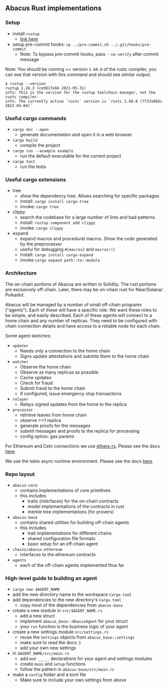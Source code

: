 ## Abacus Rust implementations

### Setup

- install `rustup`
  - [link here](https://rustup.rs/)
- setup pre-commit hooks: `cp ../pre-commit.sh ../.git/hooks/pre-commit`
  - Note: To bypass pre-commit hooks, pass `--no-verify` after commit message

Note: You should be running >= version `1.60.0` of the rustc compiler, you can see that version with this command and should see similar output:

```
$ rustup --version
rustup 1.24.3 (ce5817a94 2021-05-31)
info: This is the version for the rustup toolchain manager, not the rustc compiler.
info: The currently active `rustc` version is `rustc 1.60.0 (7737e0b5c 2022-04-04)`
```

### Useful cargo commands

- `cargo doc --open`
  - generate documentation and open it in a web browser
- `cargo build`
  - compile the project
- `cargo run --example example`
  - run the default executable for the current project
- `cargo test`
  - run the tests

### Useful cargo extensions

- tree
  - show the dependency tree. Allows searching for specific packages
  - install: `cargo install cargo-tree`
  - invoke: `cargo tree`
- clippy
  - search the codebase for a large number of lints and bad patterns
  - install: `rustup component add clippy`
  - invoke: `cargo clippy`
- expand
  - expand macros and procedural macros. Show the code generated by the preprocessor
  - useful for debugging `#[macros]` and `macros!()`
  - install: `cargo install cargo-expand`
  - invoke `cargo expand path::to::module`

### Architecture

The on-chain portions of Abacus are written in Solidity. The rust portions are
exclusively off-chain. Later, there may be on-chain rust for Near/Solana/
Polkadot.

Abacus will be managed by a number of small off-chain programs ("agents"). Each
of these will have a specific role. We want these roles to be simple, and
easily described. Each of these agents will connect to a home chain and any
number of replicas. They need to be configured with chain connection details
and have access to a reliable node for each chain.

Some agent sketches:

- `updater`
  - Needs only a connection to the home chain
  - Signs update attestations and submits them to the home chain
- `watcher`
  - Observe the home chain
  - Observe as many replicas as possible
  - Cache updates
  - Check for fraud
  - Submit fraud to the home chain
  - if configured, issue emergency stop transactions
- `relayer`
  - Relays signed updates from the home to the replica
- `processor`
  - retrieve leaves from home chain
  - observe >=1 replica
  - generate proofs for the messages
  - submit messages and proofs to the replica for processing
  - config option: gas params

For Ethereum and Celo connections we use
[ethers-rs](https://github.com/gakonst/ethers-rs). Please see the docs
[here](https://docs.rs/ethers/0.2.0/ethers/).

We use the tokio async runtime environment. Please see the docs
[here](https://docs.rs/tokio/1.1.0/tokio/).

### Repo layout

- `abacus-core`
  - contains implementations of core primitives
  - this includes
    - traits (interfaces) for the on-chain contracts
    - model implementations of the contracts in rust
    - merkle tree implementations (for provers)
- `abacus-base`
  - contains shared utilities for building off-chain agents
  - this includes
    - trait implementations for different chains
    - shared configuration file formats
    - basic setup for an off-chain agent
- `chains/abacus-ethereum`
  - interfaces to the ethereum contracts
- `agents`
  - each of the off-chain agents implemented thus far

### High-level guide to building an agent

- `cargo new $AGENT_NAME`
- add the new directory name to the workspace `Cargo.toml`
- add dependencies to the new directory's `Cargo.toml`
  - copy most of the dependencies from `abacus-base`
- create a new module in `src/$AGENT_NAME.rs`
  - add a new struct
  - implement `abacus_base::AbacusAgent` for your struct
  - your `run` function is the business logic of your agent
- create a new settings module `src/settings.rs`
  - reuse the `Settings` objects from `abacus_base::settings`
  - make sure to read the docs :)
  - add your own new settings
- in `$AGENT_NAME/src/main.rs`
  - add `mod _____` declarations for your agent and settings modules
  - create `main` and `setup` functions
  - follow the pattern in `abacus-base/src/main.rs`
- make a `config` folder and a toml file
  - Make sure to include your own settings from above

